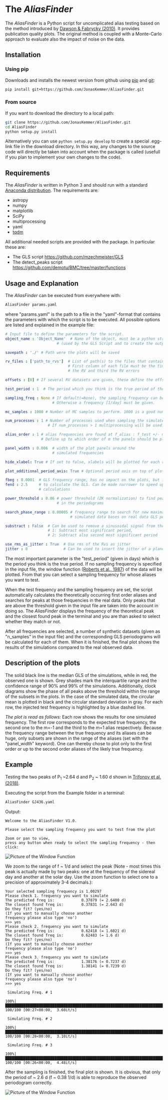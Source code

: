 # The *AliasFinder*

The *AliasFinder* is a Python script for uncomplicated alias testing based on the method introduced by [Dawson & Fabrycky (2010)](https://ui.adsabs.harvard.edu/abs/2010ApJ...722..937D/abstract). It provides publication quality plots.
The original method is coupled with a Monte-Carlo approach to evaluate also the impact of noise on the data.

## Installation
### Using pip
Downloads and installs the newest version from github using [pip](https://pip.pypa.io) and [git](https://git-scm.com):
```bash
pip install git+https://github.com/JonasKemmer/AliasFinder.git
```
### From source
If you want to download the directory to a local path:
```bash
git clone https://github.com/JonasKemmer/AliasFinder.git
cd AliasFinder
python setup.py install
```
Alternatively you can use `python setup.py develop` to create a special .egg-link file in the download directory. In this way, any changes to the source code will directly be taken into account when the package is called (usefull if you plan to implement your own changes to the code).


## Requirements
The *AliasFinder* is written in Python 3 and should run with a standard [Anaconda distribution](https://www.anaconda.com/distribution/). The requirements are:
* astropy
* numpy
* matplotlib
* SciPy
* multiprocessing
* yaml
* [tqdm](https://github.com/tqdm/tqdm)


All additional needed scripts are provided with the package. In particular these are:
* The GLS script https://github.com/mzechmeister/GLS
* The detect_peaks script https://github.com/demotu/BMC/tree/master/functions

## Usage and Explanation
The *AliasFinder* can be executed from everywhere with:
```bash
AliasFinder params.yaml
```
where "params.yaml" is the path to a file in the "yaml"-format that contains the parameters with which the script is to be executed. All possible options are listed and explained in the example file:

```yaml
# Input file to define the parameters for the script.
object_name : 'Object_Name'  # Name of the object, must be a python string
                       # (used by the GLS Script and to create the outputs)

savepath : './' # Path were the plots will be saved

rv_files : ['path_to_rvs']  # List of path(s) to the files that contain the RV data.
                            # First column of each file must be the times, second
                            # the RV and third the RV errors

offsets : [0] # If several RV datasets are given, these define the offsets between them

test_period : 1  # The period which you think is the true period of the planet given in [days]

sampling_freq : None # If default(=None), the sampling frequency can be chosen from the plot of the window function.
                     # Otherwise a frequency [1/day] must be given.

mc_samples : 1000 # Number of MC samples to perform. 1000 is a good number.

num_processes : 1 # Number of processes used when sampling the simulated GLS.
                   # If num_processes > 1 multiprocessing will be used.

alias_order : 1 # alias frequencies are found at f_alias : f_test +/- m * f_sampling
                # Define up to which order of m the panels should be plotted (1 or 2)

panel_width : 0.006  # width of the plot panels around the
                     # simulated frequencies

hide_xlabel: True # If set to false, xlabels will be plotted for each row

plot_additional_period_axis: True # Optional period axis on top of plot.

fbeg : 0.0001  # GLS frequency range, has no impact on the plots, but is used
fend : 2.5     # to calculate the GLS. Can be made narrower to speed up the
               # calculations

power_threshold : 0.06 # power threshold (ZK normalization) to find peaks
                       # in the periodograms

search_phase_range : 0.00005 # frequency range to search for new maxima in
                             # simulated data bases on real data GLS peaks

substract : False  # Can be used to remove a sinusoidal signal from the data beforehand
                   # 1: Subtract most significant period,
                   # 2: Subtract also second most significant period

use_rms_as_jitter : True  # Use rms of the Rvs as jitter
jitter : 0                # Can be used to insert the jitter of a planet fit in simulated data
```
The most important parameter is the "test_period" (given in days) which is the period you think is the true period.
If no sampling frequency is specified in the input file, the window function ([Roberts et al., 1987](https://ui.adsabs.harvard.edu/abs/1987AJ.....93..968R/abstract)) of the data will be plotted. From that you can select a sampling frequency for whose aliases you want to test.

When the test frequency and the sampling frequency are set, the script automatically calculates the theoretically occurring first order aliases and searches for peaks at those frequencies in the real data. Only peaks that are above the threshold given in the input file are taken into the account in doing so. The *AliasFinder* displays the frequency of the theoretical peak and the closest found peak in the terminal and you are than asked to select whether they match or not.

After all frequencies are selected, a number of synthetic datasets (given as "n_samples" in the input file) and the corresponding GLS periodograms will be calculated for each of them. When it is finished, the final plot shows the results of the simulations compared to the real observed data.


## Description of the plots

The solid black line is the median GLS of the simulations, while in red, the observed one is shown.
Grey shades mark the interquartile range and the confidence range of 90% and 99% of the simulations.
Additionally, clock diagrams show the phase of all peaks above the threshold within the range of the subsets in the plots. In the case of the simulated data, the circular mean is plotted in black and the circular standard deviation in gray.
For each row, the injected test frequency is highlighted by a blue dashed line.

*The plot is read as follows:*
Each row shows the results for one simulated frequency. The first row corresponds to the expected true frequency, the second one to the m=-1 and the third to the m=1 alias respectively.
Because the frequency range between the true frequency and its aliases can be huge, only subsets are shown in the range of the aliases (set with the "panel_width" keyword).
One can thereby chose to plot only to the first order or up to the second order aliases of the likely true frequency.

## Example
Testing the two peaks of P<sub>1</sub> ~2.64 d and P<sub>2</sub> ~ 1.60 d shown in [Trifonov et al. (2018)](https://ui.adsabs.harvard.edu/abs/2018A%26A...609A.117T/abstract).

Executing the script from the Example folder in a terminal:
```bash
AliasFinder GJ436.yaml
```
Output:
```
Welcome to the AliasFinder V1.0.

Please select the sampling frequency you want to test from the plot

Zoom or pan to view,
press any button when ready to select the sampling frequency - then click:
```

![Picture of the Window Function](./Example/window_function_plot.png "Window_Function")

We zoom to the range of f ~ 1/d and select the peak (Note - most times this peak is actually made by two peaks: one at the frequency of the sidereal day and another at the solar day. Use the zoom function to select one to a precision of approximately 3-4 decimals.):
```
Your selected sampling frequency is 1.00297
Please check 1. frequency you want to simulate
The predicted freq is:            0.37879 (= 2.6400 d)
The closest found freq is:        0.37831 (= 2.643 d)
Do they fit? (yes/no)
(If you want to manually choose another
frequency please also type 'no')  
>>> yes
Please check 2. frequency you want to simulate
The predicted freq is:            0.62418 (= 1.6021 d)
The closest found freq is:        0.62483 (= 1.6 d)
Do they fit? (yes/no)
(If you want to manually choose another
frequency please also type 'no')  
>>> yes
Please check 3. frequency you want to simulate
The predicted freq is:            1.38176 (= 0.7237 d)
The closest found freq is:        1.38141 (= 0.7239 d)
Do they fit? (yes/no)
(If you want to manually choose another
frequency please also type 'no')  
>>> yes

 Simulating Freq. # 1

100%|████████████████████████████████████████████████████████████████████████████████████████████████████████████████████████████████████████████████████████████████████████████████████████████████████████████████████████████████████████| 100/100 [00:27<00:00,  3.60it/s]

 Simulating Freq. # 2

100%|████████████████████████████████████████████████████████████████████████████████████████████████████████████████████████████████████████████████████████████████████████████████████████████████████████████████████████████████████████| 100/100 [00:28<00:00,  3.10it/s]

 Simulating Freq. # 3

100%|████████████████████████████████████████████████████████████████████████████████████████████████████████████████████████████████████████████████████████████████████████████████████████████████████████████████████████████████████████| 100/100 [00:26<00:00,  4.48it/s]
```
After the sampling is finished, the final plot is shown. It is obvious, that only the period of ~ 2.6 d (f ~ 0.38 1/d) is able to reproduce the observed periodogram correctly.

![Picture of the Window Function](./Example/GJ436_2.64d_1.00297d_alias_test.png "Window_Function")
